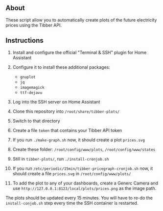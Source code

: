 ## About

These script allow you to automatically create plots of the future electricity
prices using the Tibber API.

## Instructions

1.  Install and configure the official "Terminal & SSH" plugin for Home Assistant
2.  Configure it to install these additional packages:

    - `gnuplot`
    - `jq`
    - `imagemagick`
    - `ttf-dejavu`

3.  Log into the SSH server on Home Assistant
4.  Clone this repository into `/root/share/tibber-plots/`
5.  Switch to that directory
6.  Create a file `token` that contains your Tibber API token
7.  If you run `./make-graph.sh` now, it should create a plot `prices.svg`
8.  Create these folder: `/root/config/www/plots`, `/root/config/www/states`
9.  Still in `tibber-plots/`, run `./install-cronjob.sh`
10. If you run `/etc/periodic/15min/tibber-pricegraph-cronjob.sh` now, it should create a file `prices.svg` in `/root/config/www/plots/`
11. To add the plot to any of your dashboards, create a Generc Camera and use `http://127.0.0.1:8123/local/plots/prices.png` as the image path.

The plots should be updated every 15 minutes.
You will have to re-do the `install-conjob.sh` step every time the SSH container is restarted.
